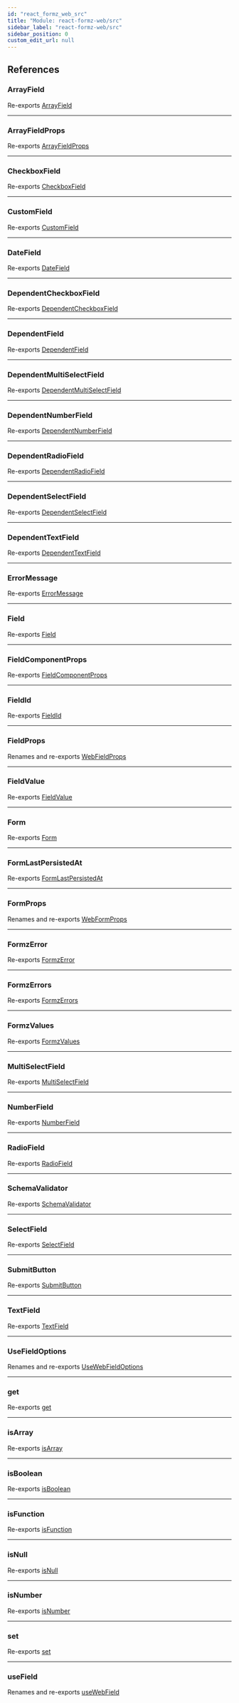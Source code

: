 ```yaml
---
id: "react_formz_web_src"
title: "Module: react-formz-web/src"
sidebar_label: "react-formz-web/src"
sidebar_position: 0
custom_edit_url: null
---
```


## References

### ArrayField

Re-exports [ArrayField](react_formz_web_src_components_ArrayField_ArrayField.md#arrayfield)

___

### ArrayFieldProps

Re-exports [ArrayFieldProps](../interfaces/react_formz_web_src_components_ArrayField_ArrayField_types.ArrayFieldProps.md)

___

### CheckboxField

Re-exports [CheckboxField](react_formz_web_src_components_Field_Field_extras.md#checkboxfield)

___

### CustomField

Re-exports [CustomField](react_formz_web_src_components_CustomField_CustomField.md#customfield)

___

### DateField

Re-exports [DateField](react_formz_web_src_components_Field_Field_extras.md#datefield)

___

### DependentCheckboxField

Re-exports [DependentCheckboxField](react_formz_web_src_components_DependentField_DependentField_extras.md#dependentcheckboxfield)

___

### DependentField

Re-exports [DependentField](react_formz_web_src_components_DependentField_DependentField.md#dependentfield)

___

### DependentMultiSelectField

Re-exports [DependentMultiSelectField](react_formz_web_src_components_DependentField_DependentField_extras.md#dependentmultiselectfield)

___

### DependentNumberField

Re-exports [DependentNumberField](react_formz_web_src_components_DependentField_DependentField_extras.md#dependentnumberfield)

___

### DependentRadioField

Re-exports [DependentRadioField](react_formz_web_src_components_DependentField_DependentField_extras.md#dependentradiofield)

___

### DependentSelectField

Re-exports [DependentSelectField](react_formz_web_src_components_DependentField_DependentField_extras.md#dependentselectfield)

___

### DependentTextField

Re-exports [DependentTextField](react_formz_web_src_components_DependentField_DependentField_extras.md#dependenttextfield)

___

### ErrorMessage

Re-exports [ErrorMessage](react_formz_web_src_components_ErrorMessage_ErrorMessage.md#errormessage)

___

### Field

Re-exports [Field](react_formz_web_src_components_Field_Field.md#field)

___

### FieldComponentProps

Re-exports [FieldComponentProps](../interfaces/react_formz_web_src_components_Field_Field_types.FieldComponentProps.md)

___

### FieldId

Re-exports [FieldId](react_formz_src_types_field.md#fieldid)

___

### FieldProps

Renames and re-exports [WebFieldProps](../interfaces/react_formz_web_src_components_Field_Field_types.WebFieldProps.md)

___

### FieldValue

Re-exports [FieldValue](react_formz_src_types_field.md#fieldvalue)

___

### Form

Re-exports [Form](react_formz_web_src_components_Form_Form.md#form)

___

### FormLastPersistedAt

Re-exports [FormLastPersistedAt](react_formz_web_src_components_FormLastPersistedAt_FormLastPersistedAt.md#formlastpersistedat)

___

### FormProps

Renames and re-exports [WebFormProps](../interfaces/react_formz_web_src_components_Form_Form_types.WebFormProps.md)

___

### FormzError

Re-exports [FormzError](react_formz_src_types_form.md#formzerror)

___

### FormzErrors

Re-exports [FormzErrors](react_formz_src_types_form.md#formzerrors)

___

### FormzValues

Re-exports [FormzValues](react_formz_src_types_form.md#formzvalues)

___

### MultiSelectField

Re-exports [MultiSelectField](react_formz_web_src_components_Field_Field_extras.md#multiselectfield)

___

### NumberField

Re-exports [NumberField](react_formz_web_src_components_Field_Field_extras.md#numberfield)

___

### RadioField

Re-exports [RadioField](react_formz_web_src_components_Field_Field_extras.md#radiofield)

___

### SchemaValidator

Re-exports [SchemaValidator](../classes/react_formz_src_models_SchemaValidator.SchemaValidator.md)

___

### SelectField

Re-exports [SelectField](react_formz_web_src_components_Field_Field_extras.md#selectfield)

___

### SubmitButton

Re-exports [SubmitButton](react_formz_web_src_components_SubmitButton_SubmitButton.md#submitbutton)

___

### TextField

Re-exports [TextField](react_formz_web_src_components_Field_Field_extras.md#textfield)

___

### UseFieldOptions

Renames and re-exports [UseWebFieldOptions](../interfaces/react_formz_web_src_hooks_fields_useField.UseWebFieldOptions.md)

___

### get

Re-exports [get](react_formz_src_utils_get.md#get)

___

### isArray

Re-exports [isArray](react_formz_src_utils_is.md#isarray)

___

### isBoolean

Re-exports [isBoolean](react_formz_src_utils_is.md#isboolean)

___

### isFunction

Re-exports [isFunction](react_formz_src_utils_is.md#isfunction)

___

### isNull

Re-exports [isNull](react_formz_src_utils_is.md#isnull)

___

### isNumber

Re-exports [isNumber](react_formz_src_utils_is.md#isnumber)

___

### set

Re-exports [set](react_formz_src_utils_set.md#set)

___

### useField

Renames and re-exports [useWebField](react_formz_web_src_hooks_fields_useField.md#usewebfield)

